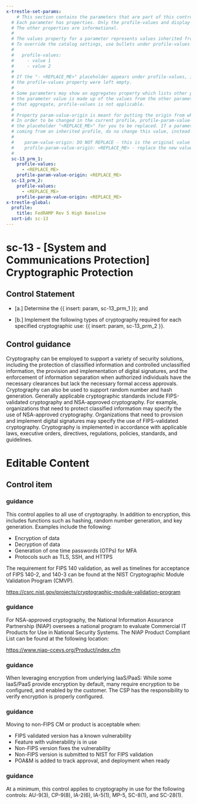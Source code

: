 ```yaml
---
x-trestle-set-params:
    # This section contains the parameters that are part of this control.
  # Each parameter has properties. Only the profile-values and display-name properties are editable.
  # The other properties are informational.
  #
  # The values property for a parameter represents values inherited from the OSCAL catalog.
  # To override the catalog settings, use bullets under profile-values as shown below:
  #
  #   profile-values:
  #     - value 1
  #     - value 2
  #
  # If the "- <REPLACE_ME>" placeholder appears under profile-values, it is the same as if
  # the profile-values property were left empty.
  #
  # Some parameters may show an aggregates property which lists other parameters. This means
  # the parameter value is made up of the values from the other parameters. For parameters
  # that aggregate, profile-values is not applicable.
  #
  # Property param-value-origin is meant for putting the origin from where that parameter comes from.
  # In order to be changed in the current profile, profile-param-value-origin property will be displayed with
  # the placeholder "<REPLACE_ME>" for you to be replaced. If a parameter already has a param-value-origin
  # coming from an inherited profile, do no change this value, instead use profile-param-value-origin as follows:
  #
  #    param-value-origin: DO NOT REPLACE - this is the original value
  #    profile-param-value-origin: <REPLACE_ME> - replace the new value required HERE
  #
  sc-13_prm_1:
    profile-values:
      - <REPLACE_ME>
    profile-param-value-origin: <REPLACE_ME>
  sc-13_prm_2:
    profile-values:
      - <REPLACE_ME>
    profile-param-value-origin: <REPLACE_ME>
x-trestle-global:
  profile:
    title: FedRAMP Rev 5 High Baseline
  sort-id: sc-13
---
```


# sc-13 - \[System and Communications Protection\] Cryptographic Protection

## Control Statement

- \[a.\] Determine the {{ insert: param, sc-13_prm_1 }}; and

- \[b.\] Implement the following types of cryptography required for each specified cryptographic use: {{ insert: param, sc-13_prm_2 }}.

## Control guidance

Cryptography can be employed to support a variety of security solutions, including the protection of classified information and controlled unclassified information, the provision and implementation of digital signatures, and the enforcement of information separation when authorized individuals have the necessary clearances but lack the necessary formal access approvals. Cryptography can also be used to support random number and hash generation. Generally applicable cryptographic standards include FIPS-validated cryptography and NSA-approved cryptography. For example, organizations that need to protect classified information may specify the use of NSA-approved cryptography. Organizations that need to provision and implement digital signatures may specify the use of FIPS-validated cryptography. Cryptography is implemented in accordance with applicable laws, executive orders, directives, regulations, policies, standards, and guidelines.

# Editable Content

<!-- Make additions and edits below -->
<!-- The above represents the contents of the control as received by the profile, prior to additions. -->
<!-- If the profile makes additions to the control, they will appear below. -->
<!-- The above markdown may not be edited but you may edit the content below, and/or introduce new additions to be made by the profile. -->
<!-- If there is a yaml header at the top, parameter values may be edited. Use --set-parameters to incorporate the changes during assembly. -->
<!-- The content here will then replace what is in the profile for this control, after running profile-assemble. -->
<!-- The added parts in the profile for this control are below.  You may edit them and/or add new ones. -->
<!-- Each addition must have a heading either of the form ## Control my_addition_name -->
<!-- or ## Part a. (where the a. refers to one of the control statement labels.) -->
<!-- "## Control" parts are new parts added after the statement part. -->
<!-- "## Part" parts are new parts added into the top-level statement part with that label. -->
<!-- Subparts may be added with nested hash levels of the form ### My Subpart Name -->
<!-- underneath the parent ## Control or ## Part being added -->
<!-- See https://oscal-compass.github.io/compliance-trestle/tutorials/ssp_profile_catalog_authoring/ssp_profile_catalog_authoring for guidance. -->

## Control item

### guidance

This control applies to all use of cryptography. In addition to encryption, this includes functions such as hashing, random number generation, and key generation. Examples include the following:

* Encryption of data
* Decryption of data
* Generation of one time passwords (OTPs) for MFA
* Protocols such as TLS, SSH, and HTTPS




The requirement for FIPS 140 validation, as well as timelines for acceptance of FIPS 140-2, and 140-3 can be found at the NIST Cryptographic Module Validation Program (CMVP).

https://csrc.nist.gov/projects/cryptographic-module-validation-program

### guidance

For NSA-approved cryptography, the National Information Assurance Partnership (NIAP) oversees a national program to evaluate Commercial IT Products for Use in National Security Systems. The NIAP Product Compliant List can be found at the following location:

https://www.niap-ccevs.org/Product/index.cfm

### guidance

When leveraging encryption from underlying IaaS/PaaS: While some IaaS/PaaS provide encryption by default, many require encryption to be configured, and enabled by the customer. The CSP has the responsibility to verify encryption is properly configured.

### guidance

Moving to non-FIPS CM or product is acceptable when:

* FIPS validated version has a known vulnerability
* Feature with vulnerability is in use
* Non-FIPS version fixes the vulnerability
* Non-FIPS version is submitted to NIST for FIPS validation
* POA&M is added to track approval, and deployment when ready


### guidance

At a minimum, this control applies to cryptography in use for the following controls: AU-9(3), CP-9(8), IA-2(6), IA-5(1), MP-5, SC-8(1), and SC-28(1).
